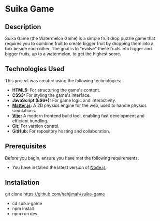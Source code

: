 # Suika Game

## Description

Suika Game (the Watermelon Game) is a simple fruit drop puzzle game that requires you to combine fruit to create bigger fruit by dropping them into a box beside each other. The goal is to "evolve" these fruits into bigger and bigger fruits, up to a watermelon, to get the highest score.

## Technologies Used

This project was created using the following technologies:

- **HTML5:** For structuring the game's content.
- **CSS3:** For styling the game's interface.
- **JavaScript (ES6+):** For game logic and interactivity.
- **[Matter.js](https://brm.io/matter-js/):** A 2D physics engine for the web, used to handle physics simulations.
- **[Vite](https://vitejs.dev/):** A modern frontend build tool, enabling fast development and efficient bundling.
- **Git:** For version control.
- **GitHub:** For repository hosting and collaboration.

## Prerequisites

Before you begin, ensure you have met the following requirements:

- You have installed the latest version of [Node.js](https://nodejs.org/).

## Installation

git clone https://github.com/hahjimah/suika-game

- cd suika-game
- npm install
- npm run dev
